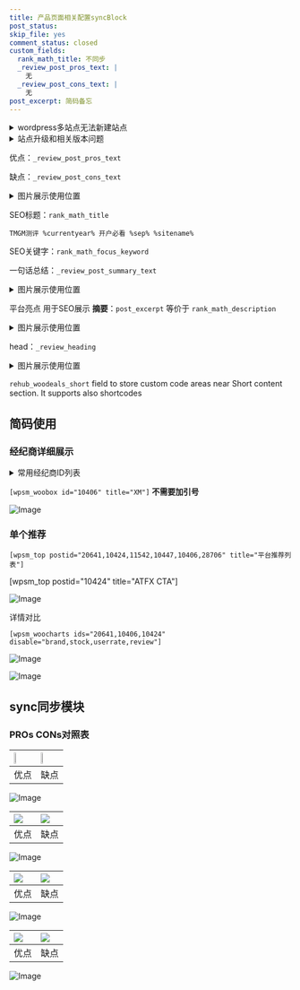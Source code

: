 ```yaml
---
title: 产品页面相关配置syncBlock
post_status: 
skip_file: yes
comment_status: closed
custom_fields:
  rank_math_title: 不同步
  _review_post_pros_text: |
    无
  _review_post_cons_text: |
    无
post_excerpt: 简码备忘
---
```

<details><summary>wordpress多站点无法新建站点</summary>

<li>和报错需要清理cookies一样的原因</li>
<li>wp-config.php里面<code>define( 'SUBDOMAIN_INSTALL', false );//子域名安装</code></li>
<li>新建子站点是用<code>define( 'SUBDOMAIN_INSTALL', true);//子域名安装</code> 完成以后，改成<code>false</code></li>
</details>

<details><summary>站点升级和相关版本问题</summary>

<p>wordpress：5.9.9
woocommerce：7.5.1
出现问题的地方：主题选项里面>><strong>Product layout >>compact style</strong></p>
<p>如何出现没有用过的字段 导致无法保存。先导出配置 然后进行修改，后面再次恢复即可。</p>
<p>出现部分字段无法显示时，需要返回默认布局后，对产品进行保存就好了。</p>
<p></p>
</details>

优点：`_review_post_pros_text`

缺点：`_review_post_cons_text`

<details><summary>图片展示使用位置</summary>

<img src="https://prod-files-secure.s3.us-west-2.amazonaws.com/39ed1227-6d7d-4570-be36-9ccd4a2c4241/f51d3d83-55d4-4bdf-9604-f37ec77ab556/Untitled.png?X-Amz-Algorithm=AWS4-HMAC-SHA256&X-Amz-Content-Sha256=UNSIGNED-PAYLOAD&X-Amz-Credential=ASIAZI2LB466SJHYZTDC%2F20251004%2Fus-west-2%2Fs3%2Faws4_request&X-Amz-Date=20251004T105520Z&X-Amz-Expires=3600&X-Amz-Security-Token=IQoJb3JpZ2luX2VjEML%2F%2F%2F%2F%2F%2F%2F%2F%2F%2FwEaCXVzLXdlc3QtMiJHMEUCIQD9PgJfi8tvcjIDPZ8wU4oGpUsD%2FK6i2D0xT5dbDa7oqgIgc8KFVvA1fgN5bq5cHTGX6d5T2x0YloEy2j1FoP%2F1a2kq%2FwMIWxAAGgw2Mzc0MjMxODM4MDUiDEGBhDN7Z11EYNaBsCrcA%2FKlKzXP1YEw%2FzPBlXcFE7WPfi7BiNdnITGCvIa9t9OdKUREN5UZd%2BKq%2FZcHRBETq9oOjNiX1b41cCdbGsSR0GjIDVY%2FsVLTIQxICoqiJWFCDqk%2FYa%2F%2BaSzUbeEbHDW%2FUBmuO71b7dx50oaiIeckS%2FUcaA1KyKxRB%2Bo4A4cHTV4qa2sNo%2BW7%2BZPavtZ7De1SCjDXU6%2FbXMPhZTacN%2F5oimjQKy5HzL8Mqn%2FS7PQHE3h4dZ5ViYgq6dNdatrLQI6Iq61dJ7PhCKYvpp8GobauB%2FTWP6C8xov1UWavCWeg%2BQO%2Bx4QROOstwD1tLU46zhTTL%2Fh9TyHcwzTZSA0d%2FavConUriksU1OS2BOAlTXk%2BmABgHPSmfBm6UHnJiZHVDnNpF3QRkWa%2F%2BmHLWdkqwAw7MPA2m7m7mBglTEi4gi%2FGnIfiy5raUHVTc1uP1QfoxF6mXhjjKmYjwf6HhmgOZtS9VYgAKIy29nC%2FqK1QMVdHOzZpTLkWDv6NUwFsUcqH3T7GIs3GRncYjVUNXTP5CFv7G5fUoOMrHwg6cYbq%2BDHRDqrq5jRXhYn%2FXAdIfb%2F7GcAZIcayscdpn7FfkNRbuks5sAxdb8d4zawMzVFQtG3V7SkMLg3Ugunn0CgEXAySMIrhg8cGOqUBlZLCtIb%2B78pcPEjU7yOYQiPPyXwQVoEEXz3PCwNbqOxO4rORD8CkyB1%2FdsWzEOhsUKh9w8Iw%2BgWAPhZ1EZYQmM0uFyD0uCg2588uYI10fbDmsdAMXC%2Bcm7OsIsYWDt2m0tvdSPcZpn%2FqSKWz9b4xNfse%2BP%2F6YV%2FalkNSeU6PKm5%2F30j5bMRwngi2xkzS0ARQcmdhdIJnrGMmk0pLJpLmBVpd%2Fg9k&X-Amz-Signature=28c0b98bbf3bd8a179ed21349ebb42ad4ce83a029b6c12d2b6ac793897b045ef&X-Amz-SignedHeaders=host&x-amz-checksum-mode=ENABLED&x-id=GetObject" alt="Image">
</details>

SEO标题：`rank_math_title`

`TMGM测评 %currentyear% 开户必看 %sep% %sitename%`

SEO关键字：`rank_math_focus_keyword`

一句话总结：`_review_post_summary_text`

<details><summary>图片展示使用位置</summary>

<img src="https://prod-files-secure.s3.us-west-2.amazonaws.com/39ed1227-6d7d-4570-be36-9ccd4a2c4241/4b96a922-296c-4f4e-8630-d1c870cbce01/Untitled.png?X-Amz-Algorithm=AWS4-HMAC-SHA256&X-Amz-Content-Sha256=UNSIGNED-PAYLOAD&X-Amz-Credential=ASIAZI2LB466SZHIJT24%2F20251004%2Fus-west-2%2Fs3%2Faws4_request&X-Amz-Date=20251004T105521Z&X-Amz-Expires=3600&X-Amz-Security-Token=IQoJb3JpZ2luX2VjEML%2F%2F%2F%2F%2F%2F%2F%2F%2F%2FwEaCXVzLXdlc3QtMiJHMEUCIBqna%2BrfU1Hg6obmXwta1WKQZuPLsvdl3XEoq%2FMCRdkoAiEAg3sLkKEfmUg3hX6gYYysgWwfwJqsj%2BSBY9tL4j%2B7uLAq%2FwMIWxAAGgw2Mzc0MjMxODM4MDUiDN07hcTih%2Bzx%2Bj%2FlEircA%2BLSlkeHFd5I1P%2FrOboFB8vM6w5gKhOFy1me1APIBdwdnynGyJ7%2B%2By2nFT%2Bj13n0bwqDwJ2GrvUohVPSvTHPr0j%2BgCUPLbRMo1rtL1Jc7roIzu%2FCyoJphiv9Eoiqc3OtmueJiOrA1i14lrmXMOPtn2xan8yeM%2FoGXg4qa6W%2FKWbxyLCIu9EcCY%2Fr%2FIWJBhSkQ%2Bmnh8RFa6WfZqXhnbnauCFnp%2Fx86oJy1MzgLS1VeOi0ZFjjOqW33xp530ulgjsyxQp2vHPPA6TG8GMgcrTKzE20wFFOtd1DvbvE%2BiG%2BPP1jh6%2Bu78ikM8XnI%2Bc3AVkywB%2F6YaHFbE1ew6J9Yp2NslBroRfsDJQuSfE%2FViYQ9BCSq6HL3leGGkNGdYwUaU8VtSzi3EE69dq05IQDy2c6jgYr73uLcRd92CCYC8sSdfweQo1HUgbiTDml6Kg1I4%2B2kToeK8K0BlNH7cijFpJM0sG6aJaJX%2BI6w8MIr7XDHz%2Fn5CC%2FQLOisPKB%2F81qPvZc9v4XM8EjvG3juudlTPv772LqCZUbKYq2MYKVfIXnq2qQSPhWkwogq1ACpLFTNtm15be463OISyI6hKvpqPn%2B30wFkrbX6K0OMm3dGhWwJsFayaDZ37GxQ%2Bdyrky8MLzhg8cGOqUBDRBPAJDXrg8YvBiWkPtqYWz3IbntzDHPrqXOzDWMrfSrrMWbSJ34cjRVrExCiUFBIFir9ewhY7QA0QUlNBJcnhSYgwpkjnsx8LXz5tukGTumrAkxbEi4liEL99jld8BlO6Ct6X0RMWjobBrf53OV%2FquMVnw1faAm0Gl45juirEysMoUhay8Vz6gaiZgCQ3XsCUvhdvKS0ucOkVrbWAFMvRiVBejk&X-Amz-Signature=2ae6ddcfe80f42c86fc83dc7cd3803e5e685007fb08f9977e800d4e614547797&X-Amz-SignedHeaders=host&x-amz-checksum-mode=ENABLED&x-id=GetObject" alt="Image">
</details>

平台亮点 用于SEO展示 **摘要**：`post_excerpt`  等价于 `rank_math_description`

<details><summary>图片展示使用位置</summary>

<img src="https://prod-files-secure.s3.us-west-2.amazonaws.com/39ed1227-6d7d-4570-be36-9ccd4a2c4241/1ee11f63-b60a-4dfe-a7a7-d58ff23b5d88/Untitled.png?X-Amz-Algorithm=AWS4-HMAC-SHA256&X-Amz-Content-Sha256=UNSIGNED-PAYLOAD&X-Amz-Credential=ASIAZI2LB4667F2GOBZE%2F20251004%2Fus-west-2%2Fs3%2Faws4_request&X-Amz-Date=20251004T105522Z&X-Amz-Expires=3600&X-Amz-Security-Token=IQoJb3JpZ2luX2VjEML%2F%2F%2F%2F%2F%2F%2F%2F%2F%2FwEaCXVzLXdlc3QtMiJGMEQCIAKDedzSagrm0zw%2FHnnROCqnBFiRaig2wcDsAEMLTV1tAiAb2DpCPw2Ky0RUVSk0BeerXg8wTgCur3vxrA3L%2FgW%2B3yr%2FAwhbEAAaDDYzNzQyMzE4MzgwNSIMGqMxfe0hrrK6ZYAaKtwD7Vz19BFZ1L1Y0wfcA9YGGnZrqHdWBnWBPnpOdxTt90ZZfPyoorA3i3uHmllyNvobTy1X7vY7Zo3eyij0W20gOwBSJ%2By2Zi19d2FBW0YdY2P567RZxw6jH8pTpCu7YVUyU15OsAGEjvoqD1UVIkSN0O8Z%2FP088I8Tff%2BeD6Q8H6LktLWptdM3RMqCw9D3TrEyCXy88utHdJH5megm2Px2IxZERb0v%2B81pGVOAoHgIsl1w1af%2F6rTjmwDy9g03lh5MLLe36dKSLDWjBaHFmDNB3bxypbfbkRCb3cZkoijxvJZ%2BsZcFskAPs2sKQVOhw5IIgtSo4uBxtKU8CxyllIZGqH370tVgTnzZ%2B%2B82xVs4f8LSL7XBbp%2FeSHikjtK7s5rpuHHNc21bXGy6DK%2By5rQ8bqTF%2BZcswNDaCIZLDmRnr%2BJxB%2BCaHLKbc09hTp5CeaLMRJP3ORn5l%2Bxp8JVsns%2FjMa4YimrsxWOejZGl5LYE9P9r0T584NaRq0zJI3EMOPHk7OBv5cp3t4n%2Bm8Ys5ti%2F4ip8YXgMY8AS6cD5kr9lM0E0NPYPScPVy3cKt51bDsdVbptnrWyUfCBxYSpinWnaNZbxwYo4uv2IzCyXnXLy8gmflGdSFxgPH%2B7H9v4wxOCDxwY6pgFsqFlzMoCNedjNLyewCeISp8it%2BLHt5KPq78U9WHi0qv6XmCE%2FRsJy3%2FJTeEhH%2F67pTzm6FbIzerIkH56AjFimNbvSnuoLG%2FtE9UjPkvcgpcRpnsNsL%2Fro3ghI7joyjxFvl9B9rj9XCnrWKM7zW3y0IVgX%2BAyYnsjdlBzqKR2%2BjFWDobGB8NO98RvhuHA%2BVR5kEdF9xY570Gny406VeCgipykwCh54&X-Amz-Signature=89d6a541dcaa4fdaa232831909a3580a492d8cf7eb3c6bd212a1156e45298a79&X-Amz-SignedHeaders=host&x-amz-checksum-mode=ENABLED&x-id=GetObject" alt="Image">
<img src="https://prod-files-secure.s3.us-west-2.amazonaws.com/39ed1227-6d7d-4570-be36-9ccd4a2c4241/ad4118b5-78d8-4fbe-801e-3b29b5d99c01/Untitled.png?X-Amz-Algorithm=AWS4-HMAC-SHA256&X-Amz-Content-Sha256=UNSIGNED-PAYLOAD&X-Amz-Credential=ASIAZI2LB4667F2GOBZE%2F20251004%2Fus-west-2%2Fs3%2Faws4_request&X-Amz-Date=20251004T105522Z&X-Amz-Expires=3600&X-Amz-Security-Token=IQoJb3JpZ2luX2VjEML%2F%2F%2F%2F%2F%2F%2F%2F%2F%2FwEaCXVzLXdlc3QtMiJGMEQCIAKDedzSagrm0zw%2FHnnROCqnBFiRaig2wcDsAEMLTV1tAiAb2DpCPw2Ky0RUVSk0BeerXg8wTgCur3vxrA3L%2FgW%2B3yr%2FAwhbEAAaDDYzNzQyMzE4MzgwNSIMGqMxfe0hrrK6ZYAaKtwD7Vz19BFZ1L1Y0wfcA9YGGnZrqHdWBnWBPnpOdxTt90ZZfPyoorA3i3uHmllyNvobTy1X7vY7Zo3eyij0W20gOwBSJ%2By2Zi19d2FBW0YdY2P567RZxw6jH8pTpCu7YVUyU15OsAGEjvoqD1UVIkSN0O8Z%2FP088I8Tff%2BeD6Q8H6LktLWptdM3RMqCw9D3TrEyCXy88utHdJH5megm2Px2IxZERb0v%2B81pGVOAoHgIsl1w1af%2F6rTjmwDy9g03lh5MLLe36dKSLDWjBaHFmDNB3bxypbfbkRCb3cZkoijxvJZ%2BsZcFskAPs2sKQVOhw5IIgtSo4uBxtKU8CxyllIZGqH370tVgTnzZ%2B%2B82xVs4f8LSL7XBbp%2FeSHikjtK7s5rpuHHNc21bXGy6DK%2By5rQ8bqTF%2BZcswNDaCIZLDmRnr%2BJxB%2BCaHLKbc09hTp5CeaLMRJP3ORn5l%2Bxp8JVsns%2FjMa4YimrsxWOejZGl5LYE9P9r0T584NaRq0zJI3EMOPHk7OBv5cp3t4n%2Bm8Ys5ti%2F4ip8YXgMY8AS6cD5kr9lM0E0NPYPScPVy3cKt51bDsdVbptnrWyUfCBxYSpinWnaNZbxwYo4uv2IzCyXnXLy8gmflGdSFxgPH%2B7H9v4wxOCDxwY6pgFsqFlzMoCNedjNLyewCeISp8it%2BLHt5KPq78U9WHi0qv6XmCE%2FRsJy3%2FJTeEhH%2F67pTzm6FbIzerIkH56AjFimNbvSnuoLG%2FtE9UjPkvcgpcRpnsNsL%2Fro3ghI7joyjxFvl9B9rj9XCnrWKM7zW3y0IVgX%2BAyYnsjdlBzqKR2%2BjFWDobGB8NO98RvhuHA%2BVR5kEdF9xY570Gny406VeCgipykwCh54&X-Amz-Signature=26226878a5d8d0df5ab975a0cfe264b90bdfd2dec4e8f33a36585a4dd0cc5018&X-Amz-SignedHeaders=host&x-amz-checksum-mode=ENABLED&x-id=GetObject" alt="Image">
<img src="https://prod-files-secure.s3.us-west-2.amazonaws.com/39ed1227-6d7d-4570-be36-9ccd4a2c4241/a38cf7c9-a79c-4b64-9e94-13589fe0758b/Untitled.png?X-Amz-Algorithm=AWS4-HMAC-SHA256&X-Amz-Content-Sha256=UNSIGNED-PAYLOAD&X-Amz-Credential=ASIAZI2LB4667F2GOBZE%2F20251004%2Fus-west-2%2Fs3%2Faws4_request&X-Amz-Date=20251004T105522Z&X-Amz-Expires=3600&X-Amz-Security-Token=IQoJb3JpZ2luX2VjEML%2F%2F%2F%2F%2F%2F%2F%2F%2F%2FwEaCXVzLXdlc3QtMiJGMEQCIAKDedzSagrm0zw%2FHnnROCqnBFiRaig2wcDsAEMLTV1tAiAb2DpCPw2Ky0RUVSk0BeerXg8wTgCur3vxrA3L%2FgW%2B3yr%2FAwhbEAAaDDYzNzQyMzE4MzgwNSIMGqMxfe0hrrK6ZYAaKtwD7Vz19BFZ1L1Y0wfcA9YGGnZrqHdWBnWBPnpOdxTt90ZZfPyoorA3i3uHmllyNvobTy1X7vY7Zo3eyij0W20gOwBSJ%2By2Zi19d2FBW0YdY2P567RZxw6jH8pTpCu7YVUyU15OsAGEjvoqD1UVIkSN0O8Z%2FP088I8Tff%2BeD6Q8H6LktLWptdM3RMqCw9D3TrEyCXy88utHdJH5megm2Px2IxZERb0v%2B81pGVOAoHgIsl1w1af%2F6rTjmwDy9g03lh5MLLe36dKSLDWjBaHFmDNB3bxypbfbkRCb3cZkoijxvJZ%2BsZcFskAPs2sKQVOhw5IIgtSo4uBxtKU8CxyllIZGqH370tVgTnzZ%2B%2B82xVs4f8LSL7XBbp%2FeSHikjtK7s5rpuHHNc21bXGy6DK%2By5rQ8bqTF%2BZcswNDaCIZLDmRnr%2BJxB%2BCaHLKbc09hTp5CeaLMRJP3ORn5l%2Bxp8JVsns%2FjMa4YimrsxWOejZGl5LYE9P9r0T584NaRq0zJI3EMOPHk7OBv5cp3t4n%2Bm8Ys5ti%2F4ip8YXgMY8AS6cD5kr9lM0E0NPYPScPVy3cKt51bDsdVbptnrWyUfCBxYSpinWnaNZbxwYo4uv2IzCyXnXLy8gmflGdSFxgPH%2B7H9v4wxOCDxwY6pgFsqFlzMoCNedjNLyewCeISp8it%2BLHt5KPq78U9WHi0qv6XmCE%2FRsJy3%2FJTeEhH%2F67pTzm6FbIzerIkH56AjFimNbvSnuoLG%2FtE9UjPkvcgpcRpnsNsL%2Fro3ghI7joyjxFvl9B9rj9XCnrWKM7zW3y0IVgX%2BAyYnsjdlBzqKR2%2BjFWDobGB8NO98RvhuHA%2BVR5kEdF9xY570Gny406VeCgipykwCh54&X-Amz-Signature=fda40c84864cade007b9a8177cdc15c1916fde8166419a84f8eaae6f30c8a04d&X-Amz-SignedHeaders=host&x-amz-checksum-mode=ENABLED&x-id=GetObject" alt="Image">
<img src="https://prod-files-secure.s3.us-west-2.amazonaws.com/39ed1227-6d7d-4570-be36-9ccd4a2c4241/7da6fc1e-d2ac-42ae-8c75-cb5749aa18f6/Untitled.png?X-Amz-Algorithm=AWS4-HMAC-SHA256&X-Amz-Content-Sha256=UNSIGNED-PAYLOAD&X-Amz-Credential=ASIAZI2LB4667F2GOBZE%2F20251004%2Fus-west-2%2Fs3%2Faws4_request&X-Amz-Date=20251004T105522Z&X-Amz-Expires=3600&X-Amz-Security-Token=IQoJb3JpZ2luX2VjEML%2F%2F%2F%2F%2F%2F%2F%2F%2F%2FwEaCXVzLXdlc3QtMiJGMEQCIAKDedzSagrm0zw%2FHnnROCqnBFiRaig2wcDsAEMLTV1tAiAb2DpCPw2Ky0RUVSk0BeerXg8wTgCur3vxrA3L%2FgW%2B3yr%2FAwhbEAAaDDYzNzQyMzE4MzgwNSIMGqMxfe0hrrK6ZYAaKtwD7Vz19BFZ1L1Y0wfcA9YGGnZrqHdWBnWBPnpOdxTt90ZZfPyoorA3i3uHmllyNvobTy1X7vY7Zo3eyij0W20gOwBSJ%2By2Zi19d2FBW0YdY2P567RZxw6jH8pTpCu7YVUyU15OsAGEjvoqD1UVIkSN0O8Z%2FP088I8Tff%2BeD6Q8H6LktLWptdM3RMqCw9D3TrEyCXy88utHdJH5megm2Px2IxZERb0v%2B81pGVOAoHgIsl1w1af%2F6rTjmwDy9g03lh5MLLe36dKSLDWjBaHFmDNB3bxypbfbkRCb3cZkoijxvJZ%2BsZcFskAPs2sKQVOhw5IIgtSo4uBxtKU8CxyllIZGqH370tVgTnzZ%2B%2B82xVs4f8LSL7XBbp%2FeSHikjtK7s5rpuHHNc21bXGy6DK%2By5rQ8bqTF%2BZcswNDaCIZLDmRnr%2BJxB%2BCaHLKbc09hTp5CeaLMRJP3ORn5l%2Bxp8JVsns%2FjMa4YimrsxWOejZGl5LYE9P9r0T584NaRq0zJI3EMOPHk7OBv5cp3t4n%2Bm8Ys5ti%2F4ip8YXgMY8AS6cD5kr9lM0E0NPYPScPVy3cKt51bDsdVbptnrWyUfCBxYSpinWnaNZbxwYo4uv2IzCyXnXLy8gmflGdSFxgPH%2B7H9v4wxOCDxwY6pgFsqFlzMoCNedjNLyewCeISp8it%2BLHt5KPq78U9WHi0qv6XmCE%2FRsJy3%2FJTeEhH%2F67pTzm6FbIzerIkH56AjFimNbvSnuoLG%2FtE9UjPkvcgpcRpnsNsL%2Fro3ghI7joyjxFvl9B9rj9XCnrWKM7zW3y0IVgX%2BAyYnsjdlBzqKR2%2BjFWDobGB8NO98RvhuHA%2BVR5kEdF9xY570Gny406VeCgipykwCh54&X-Amz-Signature=1ff5706f0241e561b3705f3bdcc9e4160811717e66ea78877f07f4280ce66b79&X-Amz-SignedHeaders=host&x-amz-checksum-mode=ENABLED&x-id=GetObject" alt="Image">
<img src="https://prod-files-secure.s3.us-west-2.amazonaws.com/39ed1227-6d7d-4570-be36-9ccd4a2c4241/7e97f40a-eaee-47f5-b2f9-475f96808fa7/Untitled.png?X-Amz-Algorithm=AWS4-HMAC-SHA256&X-Amz-Content-Sha256=UNSIGNED-PAYLOAD&X-Amz-Credential=ASIAZI2LB4667F2GOBZE%2F20251004%2Fus-west-2%2Fs3%2Faws4_request&X-Amz-Date=20251004T105522Z&X-Amz-Expires=3600&X-Amz-Security-Token=IQoJb3JpZ2luX2VjEML%2F%2F%2F%2F%2F%2F%2F%2F%2F%2FwEaCXVzLXdlc3QtMiJGMEQCIAKDedzSagrm0zw%2FHnnROCqnBFiRaig2wcDsAEMLTV1tAiAb2DpCPw2Ky0RUVSk0BeerXg8wTgCur3vxrA3L%2FgW%2B3yr%2FAwhbEAAaDDYzNzQyMzE4MzgwNSIMGqMxfe0hrrK6ZYAaKtwD7Vz19BFZ1L1Y0wfcA9YGGnZrqHdWBnWBPnpOdxTt90ZZfPyoorA3i3uHmllyNvobTy1X7vY7Zo3eyij0W20gOwBSJ%2By2Zi19d2FBW0YdY2P567RZxw6jH8pTpCu7YVUyU15OsAGEjvoqD1UVIkSN0O8Z%2FP088I8Tff%2BeD6Q8H6LktLWptdM3RMqCw9D3TrEyCXy88utHdJH5megm2Px2IxZERb0v%2B81pGVOAoHgIsl1w1af%2F6rTjmwDy9g03lh5MLLe36dKSLDWjBaHFmDNB3bxypbfbkRCb3cZkoijxvJZ%2BsZcFskAPs2sKQVOhw5IIgtSo4uBxtKU8CxyllIZGqH370tVgTnzZ%2B%2B82xVs4f8LSL7XBbp%2FeSHikjtK7s5rpuHHNc21bXGy6DK%2By5rQ8bqTF%2BZcswNDaCIZLDmRnr%2BJxB%2BCaHLKbc09hTp5CeaLMRJP3ORn5l%2Bxp8JVsns%2FjMa4YimrsxWOejZGl5LYE9P9r0T584NaRq0zJI3EMOPHk7OBv5cp3t4n%2Bm8Ys5ti%2F4ip8YXgMY8AS6cD5kr9lM0E0NPYPScPVy3cKt51bDsdVbptnrWyUfCBxYSpinWnaNZbxwYo4uv2IzCyXnXLy8gmflGdSFxgPH%2B7H9v4wxOCDxwY6pgFsqFlzMoCNedjNLyewCeISp8it%2BLHt5KPq78U9WHi0qv6XmCE%2FRsJy3%2FJTeEhH%2F67pTzm6FbIzerIkH56AjFimNbvSnuoLG%2FtE9UjPkvcgpcRpnsNsL%2Fro3ghI7joyjxFvl9B9rj9XCnrWKM7zW3y0IVgX%2BAyYnsjdlBzqKR2%2BjFWDobGB8NO98RvhuHA%2BVR5kEdF9xY570Gny406VeCgipykwCh54&X-Amz-Signature=f4f97f68045e33ab5f00a2db54d36b6bd145c58365143d53db4dd9e1ecd19f03&X-Amz-SignedHeaders=host&x-amz-checksum-mode=ENABLED&x-id=GetObject" alt="Image">
</details>

head：`_review_heading`

<details><summary>图片展示使用位置</summary>

<img src="https://prod-files-secure.s3.us-west-2.amazonaws.com/39ed1227-6d7d-4570-be36-9ccd4a2c4241/3a4650ad-9887-415c-889a-edd51fa54f27/Untitled.png?X-Amz-Algorithm=AWS4-HMAC-SHA256&X-Amz-Content-Sha256=UNSIGNED-PAYLOAD&X-Amz-Credential=ASIAZI2LB466UBQCYUTZ%2F20251004%2Fus-west-2%2Fs3%2Faws4_request&X-Amz-Date=20251004T105522Z&X-Amz-Expires=3600&X-Amz-Security-Token=IQoJb3JpZ2luX2VjEML%2F%2F%2F%2F%2F%2F%2F%2F%2F%2FwEaCXVzLXdlc3QtMiJHMEUCIFvUXu8FepznJud%2BxW1RjQniGzDVeclUYcuYEcFqJ3uHAiEAiR1zAJDTGUqtxN3uhJ1PT%2BY52vwDcQaKddwshKHD33Iq%2FwMIWxAAGgw2Mzc0MjMxODM4MDUiDIgxw14YN2axu2YlZircA0a7Guxum%2B46P35nimgSp4%2FU9%2Be4BKj0%2F8XD%2FX4FupO%2Bpr7hSSJL3H%2BMS4x6rAGGUA2oEYDLf4w0lp1wdPAol3w%2Bfcopd%2FemXtoGRoxM9N3qgPxFXuozNaOg6S14AjFBqeyWNEIBf19lk1YjBvXaRN9jSSq8L7x0g8%2BJlIB1xtMJtg31SKaQROQGC%2BLOVg4n5epiPoDpQjnHWroQvxJwoHrn1CzAMEOk5t8Z2B327H5nyQ7nH3EhHyTPlpDCNcj4VFzCr63EL8p6VqkL6%2B4IDz59JSzAqIJnwkDNb5WU4qioU%2FtWhB7qLvUwjvNedlRhO%2FHFD9fHbh1fwmkYQQADukqiBEu4gSgCxmmnT1sqaBFxM630N7zHaVOqpmBwkq3MnPFwk2%2B5Z5wxM4Rb2voQa0cHvHwmLDeS5ZivNHHDmkwJEdNwhmLvSf2vibSSckiGxj1uhfOggqPoGEnzvAmUGP19IaTVs%2BfYDqGR0iPUZZdsJH6h9%2B3Lmqco2a9FgnuIeMkbMzpXbZQSfqb37byhUdlN8%2BgqsMHwFmmMZbak6XOmw00dqzgTLoxGzy1mUrhc6X%2FCiHwBRlDcz2UAk7Cd%2FcaOv%2BaKx5lD2CiKF1MyizFIrvGiGp8BxTNcM8jPMPfgg8cGOqUBKRq1aEi6XE0s8L8U%2Bol2D8diIgR%2BkXy%2Fp%2FG1ZsUDUMhZ%2BD8weU%2B88odez1enTUFGZ%2BfFqRvNDaR2a%2FinAdm2Jrl3bQDA8mNLLrwfbepmAnHFm3FVPVln6aCvb2c07uEBtDYa5iXuJX%2F7PbrxF2bS4loOfasMGta5FzKZNDBTazDAGuk%2FLyX85llpbcQyjMhLt1siz4Swim3auKgDljILCrImJPV5&X-Amz-Signature=60fdc89c9f5fb41873e92826b13e95a0ea3facd021a4db56b1b35250caa38797&X-Amz-SignedHeaders=host&x-amz-checksum-mode=ENABLED&x-id=GetObject" alt="Image">
</details>

`rehub_woodeals_short`	field to store custom code areas near Short content section. It supports also shortcodes



## 简码使用

### 经纪商详细展示

<details><summary>常用经纪商ID列表</summary>

<pre><code class="php">嘉盛 ===> 20641  [wpsm_woobox id="20641" title="嘉盛"]
易信easymarkets ===> 11542  [wpsm_woobox id="11542" title="易信easymarkets"]
ATFX外汇 ===> 10424  [wpsm_woobox id="10424" title="ATFX"]
XM ===> 10406  [wpsm_woobox id="10406" title="XM"]
TMGM ===> 29622  [wpsm_woobox id="29622" title="TMGM"]
HYCM ===> 10447  [wpsm_woobox id="10447" title="HYCM"]
fpmarkets澳福外汇 ===> 20639  [wpsm_woobox id="20639" title="fpmarkets澳福外汇"]</code></pre>
</details>

`[wpsm_woobox id="10406" title="XM"]` **不需要加引号**

![Image](https://prod-files-secure.s3.us-west-2.amazonaws.com/39ed1227-6d7d-4570-be36-9ccd4a2c4241/4f898f9d-0fa7-4e43-acd3-ac6bc7be575a/Untitled.png?X-Amz-Algorithm=AWS4-HMAC-SHA256&X-Amz-Content-Sha256=UNSIGNED-PAYLOAD&X-Amz-Credential=ASIAZI2LB4666Q47BOFE%2F20251004%2Fus-west-2%2Fs3%2Faws4_request&X-Amz-Date=20251004T105518Z&X-Amz-Expires=3600&X-Amz-Security-Token=IQoJb3JpZ2luX2VjEML%2F%2F%2F%2F%2F%2F%2F%2F%2F%2FwEaCXVzLXdlc3QtMiJGMEQCICWDu0VzqXpXRnKgNR5ZpN6zLMyFMfFpBSMJ5n0aXYk4AiBI%2FpmzBjKMPD5YYWh7UTAp8SwzojZCRKnJxoRSc8EZtCr%2FAwhbEAAaDDYzNzQyMzE4MzgwNSIMuZalFwt83l7XYLZrKtwDg0mVSfQZ4UDP4eqJdql59vZzyuGV18zEI3lrSX%2BQf3mFaA95jmBBQFwrLIop%2B4oCt78XjGizWYFZJEZEt%2FevlZhzD3pQZAGvQX9Tah4Ftap%2BiQhS%2F7Y1kaxlAIVXAH7cxXb9skebZO%2BzEvucEDwOyH50mhvs1nTVoxPtCx%2FFEnpfPADgVHRSY96rfIsn0OfNiJSoqL1BJRz8LTDfGeKGBoPjL%2F68nWU86NYmxn6s4FGZVjIvDUZUQRHhkIYFfdQSlzUYqCV2Yd5PtYSkN9hlu4cSevu3lp4DSxo1kIBZuIl9QBgBIO6LQSvLI%2FG5Z2U8vAYrC0PA38tePmyp13bh92ZN%2B77JWdK2LPF2OCZ5kCsIPi1v5oNJ%2FDl1UbsF5%2BvX8%2B%2Fr%2BaBYpcKBFSxnMCLXteR%2B5GpeJTUxJv1xI8crGDaFFcjuMuwBvzp1rrJvhS1%2B7LaMoFhGfXliSmow2fS4Yw%2BMxEfFYQx33ip7jLhrSc7pPVbY6WAMGWaNPZBgLrL4uw38v0gx%2BlfvklfqaQmw6JnZuZo4hxQCjESrcpi5ok1dZxunEF5FJGLCIWunD6F7cjnXdYmtA6CUlmjjfFLu9TnO8CJarT2OS0rP7vTOmXfny0yKsbT97CSy2gQwv%2BCDxwY6pgEBz9rmcQ91oKKkeqY4YugErMgrbiRkutK44d9DTD3%2FkixjfRjD9LBxcEbueeeM1dMRgV8hfuBfzLKt4xyP1vbhg9zjvZoS1GfbzRa7PbLoUU1BRLjiHJRaNqf7KkrMN9Y6MLpt08ngB6CoCN1k8HzkwO34BFSp%2BL2VB4WTDERppt13AUGrd%2BGDzyQJaDK7hctxv%2FoC9oG49g2Jv4kD3Bsfwa7bdLrG&X-Amz-Signature=0aefd1d5933101bc532eb1ba05d38450c511f1f568a6ed35d0ab527403cd965e&X-Amz-SignedHeaders=host&x-amz-checksum-mode=ENABLED&x-id=GetObject)

### 单个推荐
`[wpsm_top postid="20641,10424,11542,10447,10406,28706" title="平台推荐列表"]`

[wpsm_top postid="10424" title="ATFX CTA"]

![Image](https://prod-files-secure.s3.us-west-2.amazonaws.com/39ed1227-6d7d-4570-be36-9ccd4a2c4241/5ac620dc-51a8-48b6-b55d-91f47299193c/Untitled.png?X-Amz-Algorithm=AWS4-HMAC-SHA256&X-Amz-Content-Sha256=UNSIGNED-PAYLOAD&X-Amz-Credential=ASIAZI2LB4666Q47BOFE%2F20251004%2Fus-west-2%2Fs3%2Faws4_request&X-Amz-Date=20251004T105518Z&X-Amz-Expires=3600&X-Amz-Security-Token=IQoJb3JpZ2luX2VjEML%2F%2F%2F%2F%2F%2F%2F%2F%2F%2FwEaCXVzLXdlc3QtMiJGMEQCICWDu0VzqXpXRnKgNR5ZpN6zLMyFMfFpBSMJ5n0aXYk4AiBI%2FpmzBjKMPD5YYWh7UTAp8SwzojZCRKnJxoRSc8EZtCr%2FAwhbEAAaDDYzNzQyMzE4MzgwNSIMuZalFwt83l7XYLZrKtwDg0mVSfQZ4UDP4eqJdql59vZzyuGV18zEI3lrSX%2BQf3mFaA95jmBBQFwrLIop%2B4oCt78XjGizWYFZJEZEt%2FevlZhzD3pQZAGvQX9Tah4Ftap%2BiQhS%2F7Y1kaxlAIVXAH7cxXb9skebZO%2BzEvucEDwOyH50mhvs1nTVoxPtCx%2FFEnpfPADgVHRSY96rfIsn0OfNiJSoqL1BJRz8LTDfGeKGBoPjL%2F68nWU86NYmxn6s4FGZVjIvDUZUQRHhkIYFfdQSlzUYqCV2Yd5PtYSkN9hlu4cSevu3lp4DSxo1kIBZuIl9QBgBIO6LQSvLI%2FG5Z2U8vAYrC0PA38tePmyp13bh92ZN%2B77JWdK2LPF2OCZ5kCsIPi1v5oNJ%2FDl1UbsF5%2BvX8%2B%2Fr%2BaBYpcKBFSxnMCLXteR%2B5GpeJTUxJv1xI8crGDaFFcjuMuwBvzp1rrJvhS1%2B7LaMoFhGfXliSmow2fS4Yw%2BMxEfFYQx33ip7jLhrSc7pPVbY6WAMGWaNPZBgLrL4uw38v0gx%2BlfvklfqaQmw6JnZuZo4hxQCjESrcpi5ok1dZxunEF5FJGLCIWunD6F7cjnXdYmtA6CUlmjjfFLu9TnO8CJarT2OS0rP7vTOmXfny0yKsbT97CSy2gQwv%2BCDxwY6pgEBz9rmcQ91oKKkeqY4YugErMgrbiRkutK44d9DTD3%2FkixjfRjD9LBxcEbueeeM1dMRgV8hfuBfzLKt4xyP1vbhg9zjvZoS1GfbzRa7PbLoUU1BRLjiHJRaNqf7KkrMN9Y6MLpt08ngB6CoCN1k8HzkwO34BFSp%2BL2VB4WTDERppt13AUGrd%2BGDzyQJaDK7hctxv%2FoC9oG49g2Jv4kD3Bsfwa7bdLrG&X-Amz-Signature=76e309cfba9b8e4559997d67342f63b6cde78d6c88f791eaa10c938bb4a940c0&X-Amz-SignedHeaders=host&x-amz-checksum-mode=ENABLED&x-id=GetObject)

详情对比

`[wpsm_woocharts ids="20641,10406,10424" disable="brand,stock,userrate,review"]`

![Image](https://prod-files-secure.s3.us-west-2.amazonaws.com/39ed1227-6d7d-4570-be36-9ccd4a2c4241/bf3ba45f-b9f3-4295-8aef-b4a495fd25f4/Untitled.png?X-Amz-Algorithm=AWS4-HMAC-SHA256&X-Amz-Content-Sha256=UNSIGNED-PAYLOAD&X-Amz-Credential=ASIAZI2LB4666Q47BOFE%2F20251004%2Fus-west-2%2Fs3%2Faws4_request&X-Amz-Date=20251004T105518Z&X-Amz-Expires=3600&X-Amz-Security-Token=IQoJb3JpZ2luX2VjEML%2F%2F%2F%2F%2F%2F%2F%2F%2F%2FwEaCXVzLXdlc3QtMiJGMEQCICWDu0VzqXpXRnKgNR5ZpN6zLMyFMfFpBSMJ5n0aXYk4AiBI%2FpmzBjKMPD5YYWh7UTAp8SwzojZCRKnJxoRSc8EZtCr%2FAwhbEAAaDDYzNzQyMzE4MzgwNSIMuZalFwt83l7XYLZrKtwDg0mVSfQZ4UDP4eqJdql59vZzyuGV18zEI3lrSX%2BQf3mFaA95jmBBQFwrLIop%2B4oCt78XjGizWYFZJEZEt%2FevlZhzD3pQZAGvQX9Tah4Ftap%2BiQhS%2F7Y1kaxlAIVXAH7cxXb9skebZO%2BzEvucEDwOyH50mhvs1nTVoxPtCx%2FFEnpfPADgVHRSY96rfIsn0OfNiJSoqL1BJRz8LTDfGeKGBoPjL%2F68nWU86NYmxn6s4FGZVjIvDUZUQRHhkIYFfdQSlzUYqCV2Yd5PtYSkN9hlu4cSevu3lp4DSxo1kIBZuIl9QBgBIO6LQSvLI%2FG5Z2U8vAYrC0PA38tePmyp13bh92ZN%2B77JWdK2LPF2OCZ5kCsIPi1v5oNJ%2FDl1UbsF5%2BvX8%2B%2Fr%2BaBYpcKBFSxnMCLXteR%2B5GpeJTUxJv1xI8crGDaFFcjuMuwBvzp1rrJvhS1%2B7LaMoFhGfXliSmow2fS4Yw%2BMxEfFYQx33ip7jLhrSc7pPVbY6WAMGWaNPZBgLrL4uw38v0gx%2BlfvklfqaQmw6JnZuZo4hxQCjESrcpi5ok1dZxunEF5FJGLCIWunD6F7cjnXdYmtA6CUlmjjfFLu9TnO8CJarT2OS0rP7vTOmXfny0yKsbT97CSy2gQwv%2BCDxwY6pgEBz9rmcQ91oKKkeqY4YugErMgrbiRkutK44d9DTD3%2FkixjfRjD9LBxcEbueeeM1dMRgV8hfuBfzLKt4xyP1vbhg9zjvZoS1GfbzRa7PbLoUU1BRLjiHJRaNqf7KkrMN9Y6MLpt08ngB6CoCN1k8HzkwO34BFSp%2BL2VB4WTDERppt13AUGrd%2BGDzyQJaDK7hctxv%2FoC9oG49g2Jv4kD3Bsfwa7bdLrG&X-Amz-Signature=24600f6975d308a4f71ed5f08902b201afd578fae3533fac87eac23afc2858ca&X-Amz-SignedHeaders=host&x-amz-checksum-mode=ENABLED&x-id=GetObject)

![Image](https://prod-files-secure.s3.us-west-2.amazonaws.com/39ed1227-6d7d-4570-be36-9ccd4a2c4241/30bc56ef-f383-4b48-9768-2ebc9e436ec0/Untitled.png?X-Amz-Algorithm=AWS4-HMAC-SHA256&X-Amz-Content-Sha256=UNSIGNED-PAYLOAD&X-Amz-Credential=ASIAZI2LB4666Q47BOFE%2F20251004%2Fus-west-2%2Fs3%2Faws4_request&X-Amz-Date=20251004T105518Z&X-Amz-Expires=3600&X-Amz-Security-Token=IQoJb3JpZ2luX2VjEML%2F%2F%2F%2F%2F%2F%2F%2F%2F%2FwEaCXVzLXdlc3QtMiJGMEQCICWDu0VzqXpXRnKgNR5ZpN6zLMyFMfFpBSMJ5n0aXYk4AiBI%2FpmzBjKMPD5YYWh7UTAp8SwzojZCRKnJxoRSc8EZtCr%2FAwhbEAAaDDYzNzQyMzE4MzgwNSIMuZalFwt83l7XYLZrKtwDg0mVSfQZ4UDP4eqJdql59vZzyuGV18zEI3lrSX%2BQf3mFaA95jmBBQFwrLIop%2B4oCt78XjGizWYFZJEZEt%2FevlZhzD3pQZAGvQX9Tah4Ftap%2BiQhS%2F7Y1kaxlAIVXAH7cxXb9skebZO%2BzEvucEDwOyH50mhvs1nTVoxPtCx%2FFEnpfPADgVHRSY96rfIsn0OfNiJSoqL1BJRz8LTDfGeKGBoPjL%2F68nWU86NYmxn6s4FGZVjIvDUZUQRHhkIYFfdQSlzUYqCV2Yd5PtYSkN9hlu4cSevu3lp4DSxo1kIBZuIl9QBgBIO6LQSvLI%2FG5Z2U8vAYrC0PA38tePmyp13bh92ZN%2B77JWdK2LPF2OCZ5kCsIPi1v5oNJ%2FDl1UbsF5%2BvX8%2B%2Fr%2BaBYpcKBFSxnMCLXteR%2B5GpeJTUxJv1xI8crGDaFFcjuMuwBvzp1rrJvhS1%2B7LaMoFhGfXliSmow2fS4Yw%2BMxEfFYQx33ip7jLhrSc7pPVbY6WAMGWaNPZBgLrL4uw38v0gx%2BlfvklfqaQmw6JnZuZo4hxQCjESrcpi5ok1dZxunEF5FJGLCIWunD6F7cjnXdYmtA6CUlmjjfFLu9TnO8CJarT2OS0rP7vTOmXfny0yKsbT97CSy2gQwv%2BCDxwY6pgEBz9rmcQ91oKKkeqY4YugErMgrbiRkutK44d9DTD3%2FkixjfRjD9LBxcEbueeeM1dMRgV8hfuBfzLKt4xyP1vbhg9zjvZoS1GfbzRa7PbLoUU1BRLjiHJRaNqf7KkrMN9Y6MLpt08ngB6CoCN1k8HzkwO34BFSp%2BL2VB4WTDERppt13AUGrd%2BGDzyQJaDK7hctxv%2FoC9oG49g2Jv4kD3Bsfwa7bdLrG&X-Amz-Signature=57feaa6d56b3ecff90f42496157fb01ab94f8c1683077d639e857abb66e5659e&X-Amz-SignedHeaders=host&x-amz-checksum-mode=ENABLED&x-id=GetObject)

## sync同步模块

### PROs CONs对照表

| <img src="https://cdn.ifttt.fun/gh/jarlin8/OSS@main/icons/customize/pros.svg" height="auto" width="37.3%"> | <img src="https://cdn.ifttt.fun/gh/jarlin8/OSS@main/icons/customize/cons.svg" height="auto" width="28.8%"> |
| :--- | :--- |
| 优点 | 缺点 |

![Image](https://prod-files-secure.s3.us-west-2.amazonaws.com/39ed1227-6d7d-4570-be36-9ccd4a2c4241/8742b755-dfb5-4004-9a5f-d6e561664bd8/Untitled.png?X-Amz-Algorithm=AWS4-HMAC-SHA256&X-Amz-Content-Sha256=UNSIGNED-PAYLOAD&X-Amz-Credential=ASIAZI2LB4666Q47BOFE%2F20251004%2Fus-west-2%2Fs3%2Faws4_request&X-Amz-Date=20251004T105518Z&X-Amz-Expires=3600&X-Amz-Security-Token=IQoJb3JpZ2luX2VjEML%2F%2F%2F%2F%2F%2F%2F%2F%2F%2FwEaCXVzLXdlc3QtMiJGMEQCICWDu0VzqXpXRnKgNR5ZpN6zLMyFMfFpBSMJ5n0aXYk4AiBI%2FpmzBjKMPD5YYWh7UTAp8SwzojZCRKnJxoRSc8EZtCr%2FAwhbEAAaDDYzNzQyMzE4MzgwNSIMuZalFwt83l7XYLZrKtwDg0mVSfQZ4UDP4eqJdql59vZzyuGV18zEI3lrSX%2BQf3mFaA95jmBBQFwrLIop%2B4oCt78XjGizWYFZJEZEt%2FevlZhzD3pQZAGvQX9Tah4Ftap%2BiQhS%2F7Y1kaxlAIVXAH7cxXb9skebZO%2BzEvucEDwOyH50mhvs1nTVoxPtCx%2FFEnpfPADgVHRSY96rfIsn0OfNiJSoqL1BJRz8LTDfGeKGBoPjL%2F68nWU86NYmxn6s4FGZVjIvDUZUQRHhkIYFfdQSlzUYqCV2Yd5PtYSkN9hlu4cSevu3lp4DSxo1kIBZuIl9QBgBIO6LQSvLI%2FG5Z2U8vAYrC0PA38tePmyp13bh92ZN%2B77JWdK2LPF2OCZ5kCsIPi1v5oNJ%2FDl1UbsF5%2BvX8%2B%2Fr%2BaBYpcKBFSxnMCLXteR%2B5GpeJTUxJv1xI8crGDaFFcjuMuwBvzp1rrJvhS1%2B7LaMoFhGfXliSmow2fS4Yw%2BMxEfFYQx33ip7jLhrSc7pPVbY6WAMGWaNPZBgLrL4uw38v0gx%2BlfvklfqaQmw6JnZuZo4hxQCjESrcpi5ok1dZxunEF5FJGLCIWunD6F7cjnXdYmtA6CUlmjjfFLu9TnO8CJarT2OS0rP7vTOmXfny0yKsbT97CSy2gQwv%2BCDxwY6pgEBz9rmcQ91oKKkeqY4YugErMgrbiRkutK44d9DTD3%2FkixjfRjD9LBxcEbueeeM1dMRgV8hfuBfzLKt4xyP1vbhg9zjvZoS1GfbzRa7PbLoUU1BRLjiHJRaNqf7KkrMN9Y6MLpt08ngB6CoCN1k8HzkwO34BFSp%2BL2VB4WTDERppt13AUGrd%2BGDzyQJaDK7hctxv%2FoC9oG49g2Jv4kD3Bsfwa7bdLrG&X-Amz-Signature=7c2c90f0b58e0bf428cdfc68b968795e2bfb2fb8cc73ff7f0b58e4c1b932f876&X-Amz-SignedHeaders=host&x-amz-checksum-mode=ENABLED&x-id=GetObject)

| <img src="https://cdn.ifttt.fun/gh/jarlin8/OSS@main/icons/customize/pros1.svg" height="auto"> | <img src="https://cdn.ifttt.fun/gh/jarlin8/OSS@main/icons/customize/cons1.svg" height="auto"> |
| :--- | :--- |
| 优点 | 缺点 |

![Image](https://prod-files-secure.s3.us-west-2.amazonaws.com/39ed1227-6d7d-4570-be36-9ccd4a2c4241/806358f8-c9c4-4e17-bb35-c6c76a5397a5/Untitled.png?X-Amz-Algorithm=AWS4-HMAC-SHA256&X-Amz-Content-Sha256=UNSIGNED-PAYLOAD&X-Amz-Credential=ASIAZI2LB4666Q47BOFE%2F20251004%2Fus-west-2%2Fs3%2Faws4_request&X-Amz-Date=20251004T105518Z&X-Amz-Expires=3600&X-Amz-Security-Token=IQoJb3JpZ2luX2VjEML%2F%2F%2F%2F%2F%2F%2F%2F%2F%2FwEaCXVzLXdlc3QtMiJGMEQCICWDu0VzqXpXRnKgNR5ZpN6zLMyFMfFpBSMJ5n0aXYk4AiBI%2FpmzBjKMPD5YYWh7UTAp8SwzojZCRKnJxoRSc8EZtCr%2FAwhbEAAaDDYzNzQyMzE4MzgwNSIMuZalFwt83l7XYLZrKtwDg0mVSfQZ4UDP4eqJdql59vZzyuGV18zEI3lrSX%2BQf3mFaA95jmBBQFwrLIop%2B4oCt78XjGizWYFZJEZEt%2FevlZhzD3pQZAGvQX9Tah4Ftap%2BiQhS%2F7Y1kaxlAIVXAH7cxXb9skebZO%2BzEvucEDwOyH50mhvs1nTVoxPtCx%2FFEnpfPADgVHRSY96rfIsn0OfNiJSoqL1BJRz8LTDfGeKGBoPjL%2F68nWU86NYmxn6s4FGZVjIvDUZUQRHhkIYFfdQSlzUYqCV2Yd5PtYSkN9hlu4cSevu3lp4DSxo1kIBZuIl9QBgBIO6LQSvLI%2FG5Z2U8vAYrC0PA38tePmyp13bh92ZN%2B77JWdK2LPF2OCZ5kCsIPi1v5oNJ%2FDl1UbsF5%2BvX8%2B%2Fr%2BaBYpcKBFSxnMCLXteR%2B5GpeJTUxJv1xI8crGDaFFcjuMuwBvzp1rrJvhS1%2B7LaMoFhGfXliSmow2fS4Yw%2BMxEfFYQx33ip7jLhrSc7pPVbY6WAMGWaNPZBgLrL4uw38v0gx%2BlfvklfqaQmw6JnZuZo4hxQCjESrcpi5ok1dZxunEF5FJGLCIWunD6F7cjnXdYmtA6CUlmjjfFLu9TnO8CJarT2OS0rP7vTOmXfny0yKsbT97CSy2gQwv%2BCDxwY6pgEBz9rmcQ91oKKkeqY4YugErMgrbiRkutK44d9DTD3%2FkixjfRjD9LBxcEbueeeM1dMRgV8hfuBfzLKt4xyP1vbhg9zjvZoS1GfbzRa7PbLoUU1BRLjiHJRaNqf7KkrMN9Y6MLpt08ngB6CoCN1k8HzkwO34BFSp%2BL2VB4WTDERppt13AUGrd%2BGDzyQJaDK7hctxv%2FoC9oG49g2Jv4kD3Bsfwa7bdLrG&X-Amz-Signature=f18b464b6ffa8e460c3e177676eba62e1c11b3ae5c69db74ca591cef02e276d6&X-Amz-SignedHeaders=host&x-amz-checksum-mode=ENABLED&x-id=GetObject)

| <img src="https://cdn.ifttt.fun/gh/jarlin8/OSS@main/icons/customize/pros2.svg" height="auto"> | <img src="https://cdn.ifttt.fun/gh/jarlin8/OSS@main/icons/customize/cons2.svg" height="auto"> |
| :--- | :--- |
| 优点 | 缺点 |

![Image](https://prod-files-secure.s3.us-west-2.amazonaws.com/39ed1227-6d7d-4570-be36-9ccd4a2c4241/a9245ec9-70dd-4005-b534-0d54315fc5f3/Untitled.png?X-Amz-Algorithm=AWS4-HMAC-SHA256&X-Amz-Content-Sha256=UNSIGNED-PAYLOAD&X-Amz-Credential=ASIAZI2LB4666Q47BOFE%2F20251004%2Fus-west-2%2Fs3%2Faws4_request&X-Amz-Date=20251004T105518Z&X-Amz-Expires=3600&X-Amz-Security-Token=IQoJb3JpZ2luX2VjEML%2F%2F%2F%2F%2F%2F%2F%2F%2F%2FwEaCXVzLXdlc3QtMiJGMEQCICWDu0VzqXpXRnKgNR5ZpN6zLMyFMfFpBSMJ5n0aXYk4AiBI%2FpmzBjKMPD5YYWh7UTAp8SwzojZCRKnJxoRSc8EZtCr%2FAwhbEAAaDDYzNzQyMzE4MzgwNSIMuZalFwt83l7XYLZrKtwDg0mVSfQZ4UDP4eqJdql59vZzyuGV18zEI3lrSX%2BQf3mFaA95jmBBQFwrLIop%2B4oCt78XjGizWYFZJEZEt%2FevlZhzD3pQZAGvQX9Tah4Ftap%2BiQhS%2F7Y1kaxlAIVXAH7cxXb9skebZO%2BzEvucEDwOyH50mhvs1nTVoxPtCx%2FFEnpfPADgVHRSY96rfIsn0OfNiJSoqL1BJRz8LTDfGeKGBoPjL%2F68nWU86NYmxn6s4FGZVjIvDUZUQRHhkIYFfdQSlzUYqCV2Yd5PtYSkN9hlu4cSevu3lp4DSxo1kIBZuIl9QBgBIO6LQSvLI%2FG5Z2U8vAYrC0PA38tePmyp13bh92ZN%2B77JWdK2LPF2OCZ5kCsIPi1v5oNJ%2FDl1UbsF5%2BvX8%2B%2Fr%2BaBYpcKBFSxnMCLXteR%2B5GpeJTUxJv1xI8crGDaFFcjuMuwBvzp1rrJvhS1%2B7LaMoFhGfXliSmow2fS4Yw%2BMxEfFYQx33ip7jLhrSc7pPVbY6WAMGWaNPZBgLrL4uw38v0gx%2BlfvklfqaQmw6JnZuZo4hxQCjESrcpi5ok1dZxunEF5FJGLCIWunD6F7cjnXdYmtA6CUlmjjfFLu9TnO8CJarT2OS0rP7vTOmXfny0yKsbT97CSy2gQwv%2BCDxwY6pgEBz9rmcQ91oKKkeqY4YugErMgrbiRkutK44d9DTD3%2FkixjfRjD9LBxcEbueeeM1dMRgV8hfuBfzLKt4xyP1vbhg9zjvZoS1GfbzRa7PbLoUU1BRLjiHJRaNqf7KkrMN9Y6MLpt08ngB6CoCN1k8HzkwO34BFSp%2BL2VB4WTDERppt13AUGrd%2BGDzyQJaDK7hctxv%2FoC9oG49g2Jv4kD3Bsfwa7bdLrG&X-Amz-Signature=89027d56f8749fa30f5ac23cc47c9261a6d67e3ff9b8acfe5606b982f4ff4553&X-Amz-SignedHeaders=host&x-amz-checksum-mode=ENABLED&x-id=GetObject)

| <img src="https://cdn.ifttt.fun/gh/jarlin8/OSS@main/icons/customize/pros3.svg" height="auto"> | <img src="https://cdn.ifttt.fun/gh/jarlin8/OSS@main/icons/customize/cons3.svg" height="auto"> |
| :--- | :--- |
| 优点 | 缺点 |

![Image](https://prod-files-secure.s3.us-west-2.amazonaws.com/39ed1227-6d7d-4570-be36-9ccd4a2c4241/e1e580a2-2e5c-4780-9ff4-19c318fc2284/Untitled.png?X-Amz-Algorithm=AWS4-HMAC-SHA256&X-Amz-Content-Sha256=UNSIGNED-PAYLOAD&X-Amz-Credential=ASIAZI2LB4666Q47BOFE%2F20251004%2Fus-west-2%2Fs3%2Faws4_request&X-Amz-Date=20251004T105518Z&X-Amz-Expires=3600&X-Amz-Security-Token=IQoJb3JpZ2luX2VjEML%2F%2F%2F%2F%2F%2F%2F%2F%2F%2FwEaCXVzLXdlc3QtMiJGMEQCICWDu0VzqXpXRnKgNR5ZpN6zLMyFMfFpBSMJ5n0aXYk4AiBI%2FpmzBjKMPD5YYWh7UTAp8SwzojZCRKnJxoRSc8EZtCr%2FAwhbEAAaDDYzNzQyMzE4MzgwNSIMuZalFwt83l7XYLZrKtwDg0mVSfQZ4UDP4eqJdql59vZzyuGV18zEI3lrSX%2BQf3mFaA95jmBBQFwrLIop%2B4oCt78XjGizWYFZJEZEt%2FevlZhzD3pQZAGvQX9Tah4Ftap%2BiQhS%2F7Y1kaxlAIVXAH7cxXb9skebZO%2BzEvucEDwOyH50mhvs1nTVoxPtCx%2FFEnpfPADgVHRSY96rfIsn0OfNiJSoqL1BJRz8LTDfGeKGBoPjL%2F68nWU86NYmxn6s4FGZVjIvDUZUQRHhkIYFfdQSlzUYqCV2Yd5PtYSkN9hlu4cSevu3lp4DSxo1kIBZuIl9QBgBIO6LQSvLI%2FG5Z2U8vAYrC0PA38tePmyp13bh92ZN%2B77JWdK2LPF2OCZ5kCsIPi1v5oNJ%2FDl1UbsF5%2BvX8%2B%2Fr%2BaBYpcKBFSxnMCLXteR%2B5GpeJTUxJv1xI8crGDaFFcjuMuwBvzp1rrJvhS1%2B7LaMoFhGfXliSmow2fS4Yw%2BMxEfFYQx33ip7jLhrSc7pPVbY6WAMGWaNPZBgLrL4uw38v0gx%2BlfvklfqaQmw6JnZuZo4hxQCjESrcpi5ok1dZxunEF5FJGLCIWunD6F7cjnXdYmtA6CUlmjjfFLu9TnO8CJarT2OS0rP7vTOmXfny0yKsbT97CSy2gQwv%2BCDxwY6pgEBz9rmcQ91oKKkeqY4YugErMgrbiRkutK44d9DTD3%2FkixjfRjD9LBxcEbueeeM1dMRgV8hfuBfzLKt4xyP1vbhg9zjvZoS1GfbzRa7PbLoUU1BRLjiHJRaNqf7KkrMN9Y6MLpt08ngB6CoCN1k8HzkwO34BFSp%2BL2VB4WTDERppt13AUGrd%2BGDzyQJaDK7hctxv%2FoC9oG49g2Jv4kD3Bsfwa7bdLrG&X-Amz-Signature=13254c12dc42d33e82287559b4c728fc9050e3a43dca733ac00b72a6e180320f&X-Amz-SignedHeaders=host&x-amz-checksum-mode=ENABLED&x-id=GetObject)